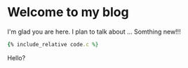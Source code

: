 # Welcome to my blog

I'm glad you are here. I plan to talk about ...
Somthing new!!!

```ruby
{% include_relative code.c %}
```

Hello?
